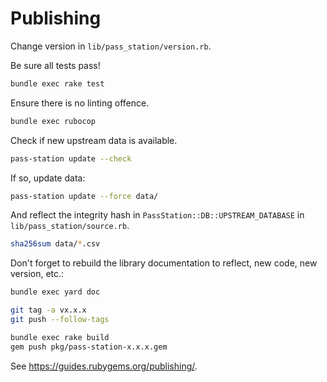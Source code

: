 # Publishing

Change version in `lib/pass_station/version.rb`.

Be sure all tests pass!

```bash
bundle exec rake test
```

Ensure there is no linting offence.

```bash
bundle exec rubocop
```

Check if new upstream data is available.

```bash
pass-station update --check
```

If so, update data:

```bash
pass-station update --force data/
```

And reflect the integrity hash in `PassStation::DB::UPSTREAM_DATABASE` in `lib/pass_station/source.rb`.

```bash
sha256sum data/*.csv
```

Don't forget to rebuild the library documentation to reflect, new code, new version, etc.:

```bash
bundle exec yard doc
```

```bash
git tag -a vx.x.x
git push --follow-tags

bundle exec rake build
gem push pkg/pass-station-x.x.x.gem
```

See https://guides.rubygems.org/publishing/.
